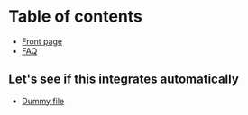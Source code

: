 # Table of contents

* [Front page](README.md)
* [FAQ](faq.md)

## Let's see if this integrates automatically

* [Dummy file](lets-see-if-this-integrates-automatically/dummy-file.md)

